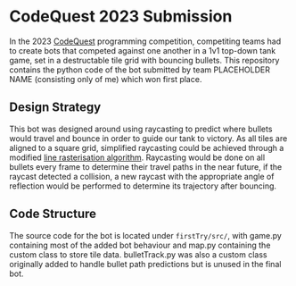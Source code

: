 # CodeQuest 2023 Submission
In the 2023 [CodeQuest](https://codequest.club/) programming competition, competiting teams had to create bots that competed against one another in a 1v1 top-down tank game, set in a destructable tile grid with bouncing bullets. This repository contains the python code of the bot submitted by team PLACEHOLDER NAME (consisting only of me) which won first place.
## Design Strategy
This bot was designed around using raycasting to predict where bullets would travel and bounce in order to guide our tank to victory. As all tiles are aligned to a square grid, simplified raycasting could be achieved through a modified [line rasterisation algorithm](https://en.wikipedia.org/wiki/Bresenham%27s_line_algorithm). Raycasting would be done on all bullets every frame to determine their travel paths in the near future, if the raycast detected a collision, a new raycast with the appropriate angle of reflection would be performed to determine its trajectory after bouncing.
## Code Structure
The source code for the bot is located under `firstTry/src/`, with game.py containing most of the added bot behaviour and map.py containing the custom class to store tile data. bulletTrack.py was also a custom class originally added to handle bullet path predictions but is unused in the final bot.
